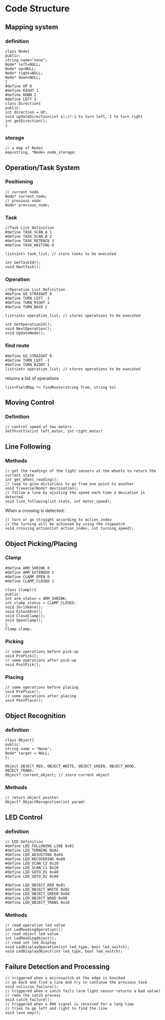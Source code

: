 # Code Structure

## Mapping system
### definition
```
class Node{
public:
string name="none";
Node* left=NULL;
Node* up=NULL;
Node* right=NULL;
Node* down=NULL;
}
#define UP 0
#define RIGHT 1
#define DOWN 2
#define LEFT 3
class Direction{
public:
int direction = UP;
void updateDirection(int x);//-1 to turn left, 1 to turn right
int getDirection();
}
```
### storage
```
// a map of Nodes
map<string, *Node> node_storage;
```
## Operation/Task System
### Positioning
```
// current node
Node* current_node;
// previous node
Node* previous_node;
```
### Task
```
//Task List Definition
#define TASK_SCAN_A 1
#define TASK_SCAN_B 2
#define TASK_RETRACK 3
#define TASK_WAITING 0

list<int> task_list; // store tasks to be executed

int GetTaskId();
void NextTask();
```
### Operation
```
//Operation List Definition
#define GO_STRAIGHT 0
#define TURN_LEFT -1
#define TURN_RIGHT 1
#define TURN_BACK 2

list<int> operation_list; // stores operations to be executed

int GetOperationId();
void NextOperation();
void UpdateNode();
```
### find route
```
#define GO_STRAIGHT 0
#define TURN_LEFT -1
#define TURN_RIGHT 1
list<int> operation_list; // stores operations to be executed
```
returns a list of operations
```
list<FieldMap *> findRoute(string from, string to)
```

## Moving Control
### Definition
```
// control speed of two motors
SetThrottle(int left_motor, int right_motor)
```
## Line Following
### Methods
```
// get the readings of the light sensors at the wheels to return the current state
int get_wheel_reading();
// loop to give dictations to go from one point to another
void traverse(Node* destination);
// follow a line by ajusting the speed each time a deviation is detected
void line_following(int state, int motor_speed);
```
When a crossing is detected:
```
// turn or go straight according to action_index
// the turning will be achieved by using the stopwatch
void crossing_action(int action_index, int turning_speed);
```

## Object Picking/Placing
### Clamp
```
#define ARM_SHRINK 0
#define ARM_EXTENDED 1
#define CLAMP_OPEN 0
#define CLAMP_CLOSED 1

class Clamp(){
public:
int arm_status = ARM_SHRINK;
int clamp_status = CLAMP_CLOSED;
void ShrinkArm();
void ExtendArm();
void CloseClamp();
void OpenClamp();
}
Clamp clamp;
```
### Picking
```
// some operations before pick-up
void PrePick();
// some operations after pick-up
void PostPick();
```
### Placing
```
// some operations before placing
void PrePlace();
// some operations after placing
void PostPlace();
```
## Object Recognition
### definition
```
class Object{
public:
string name = "None";
Node* target = NULL;
};

Object OBJECT_RED, OBJECT_WHITE, OBJECT_GREEN, OBJECT_WOOD, OBJECT_TRANS;
Object* current_object; // store current object
```
### Methods
```
// return object pointer
Object* ObjectRecognition(int param)
```

## LED Control
### definition
```
// LED Definition
#define LED_FOLLOWING_LINE 0x01
#define LED_TURNING 0x02
#define LED_ADJUSTING 0x04
#define LED_RECOVERING 0x08
#define LED_SCAN_C2 0x10
#define LED_SCAN_C1 0x20
#define LED_GOTO_D1 0x40
#define LED_GOTO_D2 0x80

#define LED_OBJECT_RED 0x01
#define LED_OBJECT_WHITE 0x02
#define LED_OBJECT_GREEN 0x04
#define LED_OBJECT_WOOD 0x08
#define LED_OBJECT_TRANS 0x10
```
### Methods
```
// read operation led value
int LedReadingOperation();
// read object led value
int LedReadingObject();
// read set led display
void LedDisplayOperation(int led_type, bool led_switch);
void LedDisplayObject(int led_type, bool led_switch);
```

## Failure Detection and Processing
```
// triggered when a microswitch at the edge is knocked
// go back and find a line and try to continue the previous task
void colision_failure();
// triggered when a catch fails (arm light sensor returns a bad value)
// redo the catch process
void catch_failure();
// triggered when a 000 signal is received for a long time
// tries to go left and right to find the line
void lose_way();
```
